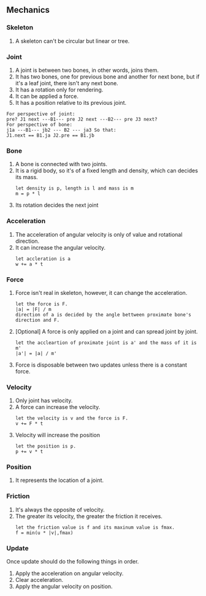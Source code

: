 ## Mechanics

### Skeleton

1. A skeleton can't be circular but linear or tree.

### Joint

1. A joint is between two bones, in other words, joins them.
2. It has two bones, one for previous bone and another for next bone, but if it's a leaf joint, there isn't any next
   bone.
3. It has a rotation only for rendering.
4. It can be applied a force.
5. It has a position relative to its previous joint.
```
For perspective of joint:
pre? J1 next ---B1--- pre J2 next ---B2--- pre J3 next?
For perspective of bone:
j1a ---B1--- jb2 --- B2 --- ja3 So that:
J1.next == B1.ja J2.pre == B1.jb
```

### Bone

1. A bone is connected with two joints.
2. It is a rigid body, so it's of a fixed length and density, which can decides its mass.
   ```
   let density is p, length is l and mass is m 
   m = p * l
   ```
3. Its rotation decides the next joint


### Acceleration
1. The acceleration of angular velocity is only of value and rotational direction.
2. It can increase the angular velocity.
   ```
   let accleration is a
   w += a * t
   ```
### Force

1. Force isn't real in skeleton, however, it can change the acceleration.
   ```
   let the force is F.
   |a| = |F| / m
   direction of a is decided by the angle bettween proximate bone's direction and F.
   ```
2. [Optional] A force is only applied on a joint and can spread joint by joint.
   ```
   let the accleartion of proximate joint is a' and the mass of it is m' 
   |a'| = |a| / m'
   ```
3. Force is disposable between two updates unless there is a constant force.


### Velocity

1. Only joint has velocity.
2. A force can increase the velocity.
    ```
    let the velocity is v and the force is F.  
    v += F * t
    ```
3. Velocity will increase the position
    ```
    let the position is p.
    p += v * t
    ```

### Position

1. It represents the location of a joint.

### Friction

1. It's always the opposite of velocity.
2. The greater its velocity, the greater the friction it receives.
   ```
   let the friction value is f and its maxinum value is fmax.
   f = min(u * |v|,fmax)
   ```

### Update

Once update should do the following things in order.

1. Apply the acceleration on angular velocity.
2. Clear acceleration.
3. Apply the angular velocity on position.
